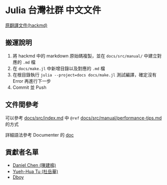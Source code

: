 # Julia 台灣社群 中文文件

[原翻譯文件(hackmd)](https://hackmd.io/c/r106dSpkb)

## 搬運說明

1. 將 hackmd 中的 markdown 原始碼複製，並在 `docs/src/manual/` 中建立對應的 `.md` 檔
2. 在 `docs/make.jl` 中新增目錄以及對應的 `.md` 檔
3. 在根目錄執行 `julia --project=docs docs/make.jl` 測試編譯，確定沒有 Error 再進行下一步
4. Commit 並 Push

## 文件間參考

可以參考 [docs/src/index.md](docs/src/index.md) 中 `@ref` [docs/src/manual/performance-tips.md](docs/src/manual/performance-tips.md) 的方式

詳細語法參考 Documenter 的 [doc](https://juliadocs.github.io/Documenter.jl/stable/man/syntax/#@ref-link-1)

## 貢獻者名單

- [Daniel Chen (陳建鳴)](https://github.com/d4n1elchen)
- [Yueh-Hua Tu (杜岳華)](https://github.com/yuehhua)
- [Dboy](https://github.com/dboyliao)
